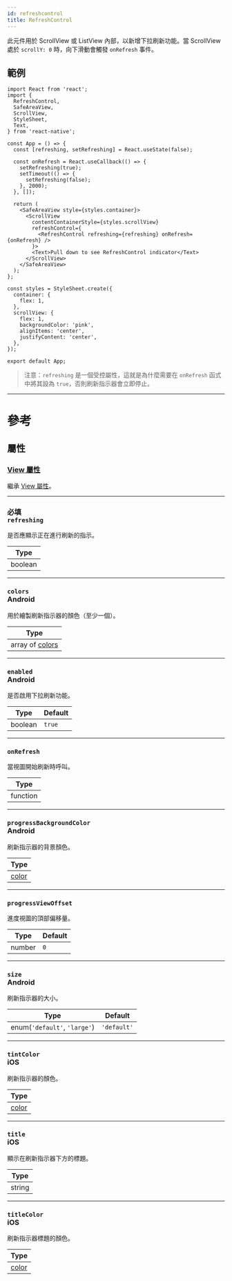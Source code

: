 ```yaml
---
id: refreshcontrol
title: RefreshControl
---
```


此元件用於 ScrollView 或 ListView 內部，以新增下拉刷新功能。當 ScrollView 處於 `scrollY: 0` 時，向下滑動會觸發 `onRefresh` 事件。

## 範例

```SnackPlayer name=RefreshControl&supportedPlatforms=ios,android
import React from 'react';
import {
  RefreshControl,
  SafeAreaView,
  ScrollView,
  StyleSheet,
  Text,
} from 'react-native';

const App = () => {
  const [refreshing, setRefreshing] = React.useState(false);

  const onRefresh = React.useCallback(() => {
    setRefreshing(true);
    setTimeout(() => {
      setRefreshing(false);
    }, 2000);
  }, []);

  return (
    <SafeAreaView style={styles.container}>
      <ScrollView
        contentContainerStyle={styles.scrollView}
        refreshControl={
          <RefreshControl refreshing={refreshing} onRefresh={onRefresh} />
        }>
        <Text>Pull down to see RefreshControl indicator</Text>
      </ScrollView>
    </SafeAreaView>
  );
};

const styles = StyleSheet.create({
  container: {
    flex: 1,
  },
  scrollView: {
    flex: 1,
    backgroundColor: 'pink',
    alignItems: 'center',
    justifyContent: 'center',
  },
});

export default App;
```

> 注意：`refreshing` 是一個受控屬性，這就是為什麼需要在 `onRefresh` 函式中將其設為 `true`，否則刷新指示器會立即停止。

---

# 參考

## 屬性

### [View 屬性](view.md#props)

繼承 [View 屬性](view.md#props)。

---

### <div class="label required basic">必填</div>**`refreshing`**

是否應顯示正在進行刷新的指示。

| Type    |
| ------- |
| boolean |

---

### `colors` <div class="label android">Android</div>

用於繪製刷新指示器的顏色（至少一個）。

| Type                         |
| ---------------------------- |
| array of [colors](colors.md) |

---

### `enabled` <div class="label android">Android</div>

是否啟用下拉刷新功能。

| Type    | Default |
| ------- | ------- |
| boolean | `true`  |

---

### `onRefresh`

當視圖開始刷新時呼叫。

| Type     |
| -------- |
| function |

---

### `progressBackgroundColor` <div class="label android">Android</div>

刷新指示器的背景顏色。

| Type               |
| ------------------ |
| [color](colors.md) |

---

### `progressViewOffset`

進度視圖的頂部偏移量。

| Type   | Default |
| ------ | ------- |
| number | `0`     |

---

### `size` <div class="label android">Android</div>

刷新指示器的大小。

| Type                         | Default     |
| ---------------------------- | ----------- |
| enum(`'default'`, `'large'`) | `'default'` |

---

### `tintColor` <div class="label ios">iOS</div>

刷新指示器的顏色。

| Type               |
| ------------------ |
| [color](colors.md) |

---

### `title` <div class="label ios">iOS</div>

顯示在刷新指示器下方的標題。

| Type   |
| ------ |
| string |

---

### `titleColor` <div class="label ios">iOS</div>

刷新指示器標題的顏色。

| Type               |
| ------------------ |
| [color](colors.md) |